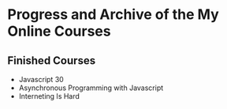 
# Progress and Archive of the My Online Courses
## Finished Courses
- Javascript 30
- Asynchronous Programming with Javascript 
- Interneting Is Hard
